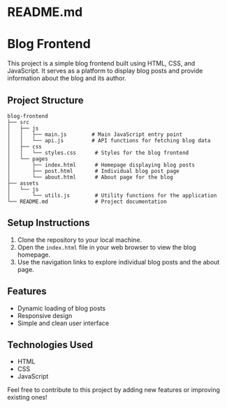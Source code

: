 # README.md

# Blog Frontend

This project is a simple blog frontend built using HTML, CSS, and JavaScript. It serves as a platform to display blog posts and provide information about the blog and its author.

## Project Structure

```
blog-frontend
├── src
│   ├── js
│   │   ├── main.js        # Main JavaScript entry point
│   │   └── api.js         # API functions for fetching blog data
│   ├── css
│   │   └── styles.css      # Styles for the blog frontend
│   └── pages
│       ├── index.html      # Homepage displaying blog posts
│       ├── post.html       # Individual blog post page
│       └── about.html      # About page for the blog
├── assets
│   └── js
│       └── utils.js        # Utility functions for the application
└── README.md               # Project documentation
```

## Setup Instructions

1. Clone the repository to your local machine.
2. Open the `index.html` file in your web browser to view the blog homepage.
3. Use the navigation links to explore individual blog posts and the about page.

## Features

- Dynamic loading of blog posts
- Responsive design
- Simple and clean user interface

## Technologies Used

- HTML
- CSS
- JavaScript

Feel free to contribute to this project by adding new features or improving existing ones!